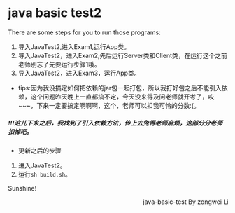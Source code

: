# java basic test2

There are some steps for you to run those programs:
1. 导入JavaTest2,进入Exam1,运行App类。
2. 导入JavaTest2，进入Exam2,先后运行Server类和Client类，在运行这个之前老师别忘了先要运行步骤1哦。
3. 导入JavaTest2，进入Exam3，运行App类。

* tips:因为我没搞定如何把依赖的jar包一起打包，所以我打好包之后不能引入依赖，这个问题昨天晚上一直都搞不定，今天没来得及问老师就开考了，哎~~~，下来一定要搞定啊啊啊，这个，老师可以扣我可怜的分数:(。

##### !!!这儿下来之后，我找到了引入依赖方法，传上去免得老师麻烦，这部分分老师扣掉吧。
* 更新之后的步骤
1. 进入JavaTest2。
2. 运行`sh build.sh`。


Sunshine!
<p align="right">java-basic-test By zongwei Li</p>
